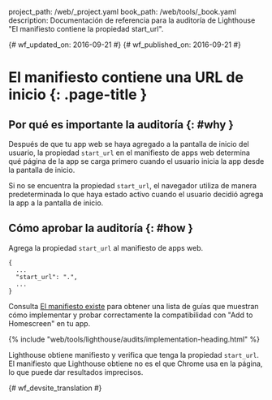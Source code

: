project_path: /web/_project.yaml
book_path: /web/tools/_book.yaml
description: Documentación de referencia para la auditoría de Lighthouse "El manifiesto contiene la propiedad start_url".

{# wf_updated_on: 2016-09-21 #}
{# wf_published_on: 2016-09-21 #}

# El manifiesto contiene una URL de inicio  {: .page-title }

## Por qué es importante la auditoría {: #why }

Después de que tu app web se haya agregado a la pantalla de inicio del usuario, la propiedad `start_url`
en el manifiesto de apps web determina qué página de la app se carga primero
cuando el usuario inicia la app desde la pantalla de inicio.

Si no se encuentra la propiedad `start_url`, el navegador utiliza de manera predeterminada
lo que haya estado activo cuando el usuario decidió agrega la app a la pantalla de inicio.

## Cómo aprobar la auditoría {: #how }

Agrega la propiedad `start_url` al manifiesto de apps web.

    {
      ...
      "start_url": ".",
      ...
    }

Consulta [El manifiesto existe](manifest-exists#how)
para obtener una lista de guías que muestran cómo implementar
y probar correctamente la compatibilidad con "Add to Homescreen" en tu app.

{% include "web/tools/lighthouse/audits/implementation-heading.html" %}

Lighthouse obtiene manifiesto y verifica que tenga la propiedad `start_url`.
El manifiesto que Lighthouse obtiene no es el que Chrome
usa en la página, lo que puede dar resultados imprecisos.


{# wf_devsite_translation #}
